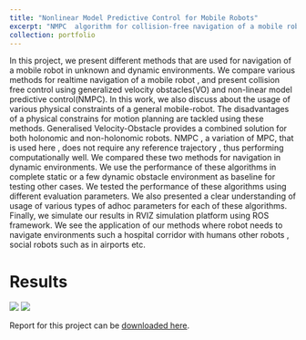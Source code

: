 ```yaml
---
title: "Nonlinear Model Predictive Control for Mobile Robots"
excerpt: "NMPC  algorithm for collision-free navigation of a mobile robot in unknown and dynamic environments.<img src='https://github.com/shivakumar-tekumatla/shivakumar-tekumatla.github.io/blob/master/files/GIFs/NMPC3.gif?raw=true' width =500  />"
collection: portfolio
---
```


In this project, we present different methods that are used for navigation of a mobile robot in unknown and
dynamic environments. We compare various methods for realtime navigation of a mobile robot , and present collision free control using generalized velocity obstacles(VO) and non-linear model predictive control(NMPC). In this work, we also discuss about the usage of various physical constraints of a general
mobile-robot. The disadvantages of a physical constrains for motion planning are tackled using these methods. Generalised Velocity-Obstacle provides a combined solution for both holonomic
and non-holonomic robots. NMPC , a variation of MPC, that is used here , does not require any reference trajectory , thus performing computationally well. We compared these two methods for navigation in dynamic environments. We use the performance of these algorithms in complete static or a few dynamic obstacle environment as baseline for testing other cases. We tested the performance of these algorithms using different evaluation parameters. We also presented a clear understanding of usage of various types of adhoc parameters for each of these algorithms. Finally, we simulate our results in RVIZ simulation platform using ROS framework. We see the application of our methods where robot needs to navigate environments such a hospital corridor with humans other robots , social robots such as in airports etc.

# Results 
<!-- <img src="https://github.com/shivakumar-tekumatla/shivakumar-tekumatla.github.io/blob/master/files/GIFs/NMPC1.gif" alt="gif" >  -->
<img src='https://github.com/shivakumar-tekumatla/shivakumar-tekumatla.github.io/blob/master/files/GIFs/NMPC1.gif?raw=true' />

<img src='https://github.com/shivakumar-tekumatla/shivakumar-tekumatla.github.io/blob/master/files/GIFs/NMPC2.gif?raw=true' />

Report for this project can be [downloaded here](https://github.com/shivakumar-tekumatla/shivakumar-tekumatla.github.io/blob/master/files/NMPC.pdf). 
